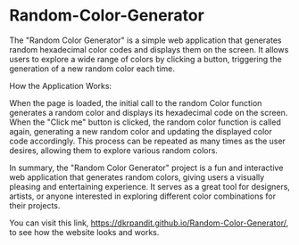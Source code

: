 # Random-Color-Generator
The "Random Color Generator" is a simple web application that generates random hexadecimal color codes and displays them on the screen.
It allows users to explore a wide range of colors by clicking a button, triggering the generation of a new random color each time.

How the Application Works:

When the page is loaded, the initial call to the random Color function generates a random color and displays its hexadecimal code on the screen.
When the "Click me" button is clicked, the random color function is called again, generating a new random color and updating the displayed color code accordingly.
This process can be repeated as many times as the user desires, allowing them to explore various random colors.

In summary, the "Random Color Generator" project is a fun and interactive web application that generates random colors, 
giving users a visually pleasing and entertaining experience.
It serves as a great tool for designers, artists, or anyone interested in exploring different color combinations for their projects.


You can visit this link, https://dkrpandit.github.io/Random-Color-Generator/, to see how the website looks and works.
